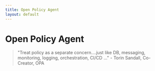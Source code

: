 ```yaml
---
title: Open Policy Agent
layout: default
---
```


# Open Policy Agent
> "Treat policy as a separate concern....just like DB, messaging, monitoring, logging, orchestration, CI/CD ..." - Torin Sandall, Co-Creator, OPA

